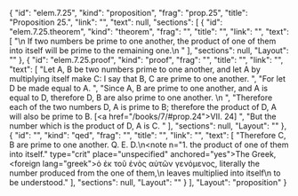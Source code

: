 {
  "id": "elem.7.25",
  "kind": "proposition",
  "frag": "prop.25",
  "title": "Proposition 25.",
  "link": "",
  "text": null,
  "sections": [
    {
      "id": "elem.7.25.theorem",
      "kind": "theorem",
      "frag": "",
      "title": "",
      "link": "",
      "text": [
        "\n       If two numbers be prime to one another, the product of one of them into itself will be prime to the remaining one.\n      "
      ],
      "sections": null,
      "Layout": ""
    },
    {
      "id": "elem.7.25.proof",
      "kind": "proof",
      "frag": "",
      "title": "",
      "link": "",
      "text": [
        "Let A, B be two numbers prime to one another, and let A by multiplying itself make C: I say that B, C are prime to one another. ",
        "For let D be made equal to A. ",
        "Since A, B are prime to one another, and A is equal to D, therefore D, B are also prime to one another. \n      ",
        "Therefore each of the two numbers D, A is prime to B; therefore the product of D, A will also be prime to B. [<a href=\"/books/7/#prop.24\">VII. 24</a>] ",
        "But the number which is the product of D, A is C. "
      ],
      "sections": null,
      "Layout": ""
    },
    {
      "id": "",
      "kind": "qed",
      "frag": "",
      "title": "",
      "link": "",
      "text": [
        "Therefore C, B are prime to one another. Q. E. D.\n<note n=\"1. the product of one of them into itself.\" type=\"crit\" place=\"unspecified\" anchored=\"yes\">The Greek, <foreign lang=\"greek\">ὁ ἐκ τοῦ ἑνὸς αὐτῶν γενόμενος</foreign>, literally <quote>the number produced from the one of them,</quote>\n leaves <quote>multiplied into itself</quote>\n to be understood.</note>"
      ],
      "sections": null,
      "Layout": ""
    }
  ],
  "Layout": "proposition"
}
